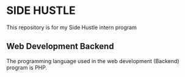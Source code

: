 #   SIDE HUSTLE

This repository is for my Side Hustle intern program

##  Web Development Backend

The programming language used in the web development (Backend) program is PHP.